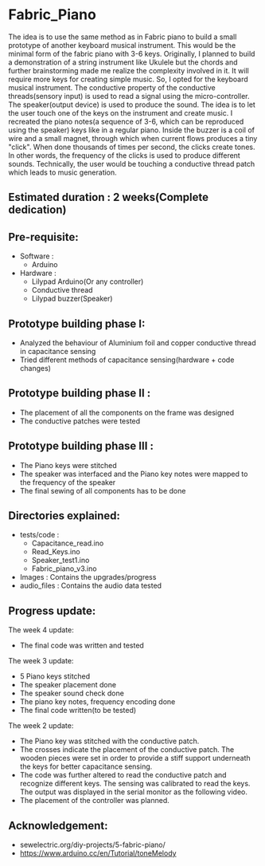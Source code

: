 # Fabric_Piano
The idea is to use the same method as in Fabric piano to build a small prototype of another keyboard musical instrument. This would be the minimal form of the fabric piano with 3-6 keys.  Originally, I planned to build a demonstration of a string instrument like Ukulele but the chords and further brainstorming made me realize the complexity involved in it. It will require more keys for creating simple music. So, I opted for the keyboard musical instrument. The conductive property of the conductive threads(sensory input) is used to read a signal using the micro-controller. The speaker(output device) is used to produce the sound. The idea is to let the user touch one of the keys on the instrument and create music. I recreated the piano notes(a sequence of 3-6, which can be reproduced using the speaker) keys like in a regular piano. Inside the buzzer is a coil of wire and a small magnet, through which when current flows produces a tiny "click". When done thousands of times per second, the clicks create tones. In other words, the frequency of the clicks is used to produce different sounds. Technically, the user would be touching a conductive thread patch which leads to music generation.

## Estimated duration : 2 weeks(Complete dedication)

## Pre-requisite:
- Software :
    - Arduino
- Hardware :
    - Lilypad Arduino(Or any controller) 
    - Conductive thread
    - Lilypad buzzer(Speaker)
 
## Prototype building phase I:
- Analyzed the behaviour of Aluminium foil and copper conductive thread in capacitance sensing
- Tried different methods of capacitance sensing(hardware + code changes)

## Prototype building phase II :
-  The placement of all the components on the frame was designed
-  The conductive patches were tested

## Prototype building phase III :
-  The Piano keys were stitched
-  The speaker was interfaced and the Piano key notes were mapped to the frequency of the speaker
-  The final sewing of all components has to be done


## Directories explained:
-  tests/code : 
    - Capacitance_read.ino
    - Read_Keys.ino
    - Speaker_test1.ino
    - Fabric_piano_v3.ino
-  Images : Contains the upgrades/progress
-  audio_files : Contains the audio data tested

## Progress update:

The week 4 update:
- The final code was written and tested

The week 3 update:
- 5 Piano keys stitched
- The speaker placement done
- The speaker sound check done
- The piano key notes, frequency encoding done
- The final code written(to be tested)

The week 2 update:
- The Piano key was stitched with the conductive patch.
- The crosses indicate the placement of the conductive patch. The wooden pieces were set in order to provide a stiff support underneath the keys for better capacitance sensing. 
- The code was further altered to read the conductive patch and recognize different keys. The sensing was calibrated to read the keys. The output was displayed in the serial monitor as the following video.
- The placement of the controller was planned.

## Acknowledgement:
- sewelectric.org/diy-projects/5-fabric-piano/
- https://www.arduino.cc/en/Tutorial/toneMelody
